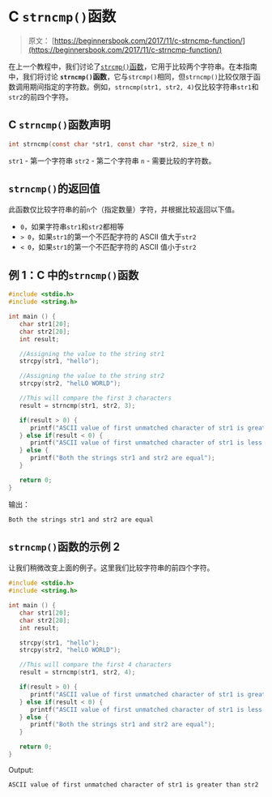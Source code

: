 # C `strncmp()`函数

> 原文： [https://beginnersbook.com/2017/11/c-strncmp-function/](https://beginnersbook.com/2017/11/c-strncmp-function/)

在上一个教程中，我们讨论了[`strcmp()`函数](https://beginnersbook.com/2017/11/c-strcmp-function/)，它用于比较两个字符串。在本指南中，我们将讨论 **`strncmp()`函数**，它与`strcmp()`相同，但`strncmp()`比较仅限于函数调用期间指定的字符数。例如，`strncmp(str1, str2, 4)`仅比较字符串`str1`和`str2`的前四个字符。

## C `strncmp()`函数声明

```c
int strncmp(const char *str1, const char *str2, size_t n)
```

`str1` - 第一个字符串
`str2` - 第二个字符串
`n` - 需要比较的字符数。

## `strncmp()`的返回值

此函数仅比较字符串的前`n`个（指定数量）字符，并根据比较返回以下值。

*   `0`，如果字符串`str1`和`str2`都相等
*   `> 0`，如果`str1`的第一个不匹配字符的 ASCII 值大于`str2`
*   `< 0`，如果`str1`的第一个不匹配字符的 ASCII 值小于`str2`

## 例 1：C 中的`strncmp()`函数

```c
#include <stdio.h>
#include <string.h>

int main () {
   char str1[20];
   char str2[20];
   int result;

   //Assigning the value to the string str1
   strcpy(str1, "hello");

   //Assigning the value to the string str2
   strcpy(str2, "helLO WORLD");

   //This will compare the first 3 characters
   result = strncmp(str1, str2, 3);

   if(result > 0) {
      printf("ASCII value of first unmatched character of str1 is greater than str2");
   } else if(result < 0) {
      printf("ASCII value of first unmatched character of str1 is less than str2");
   } else {
      printf("Both the strings str1 and str2 are equal");
   }

   return 0;
}
```

输出：

```c
Both the strings str1 and str2 are equal
```

## `strncmp()`函数的示例 2

让我们稍微改变上面的例子。这里我们比较字符串的前四个字符。

```c
#include <stdio.h>
#include <string.h>

int main () {
   char str1[20];
   char str2[20];
   int result;

   strcpy(str1, "hello");
   strcpy(str2, "helLO WORLD");

   //This will compare the first 4 characters
   result = strncmp(str1, str2, 4);

   if(result > 0) {
      printf("ASCII value of first unmatched character of str1 is greater than str2");
   } else if(result < 0) {
      printf("ASCII value of first unmatched character of str1 is less than str2");
   } else {
      printf("Both the strings str1 and str2 are equal");
   }

   return 0;
}
```

Output:

```c
ASCII value of first unmatched character of str1 is greater than str2
```